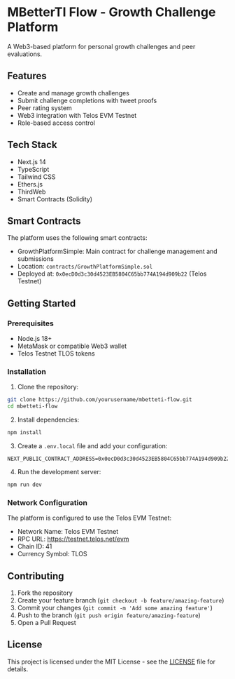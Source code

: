 # MBetterTI Flow - Growth Challenge Platform

A Web3-based platform for personal growth challenges and peer evaluations.

## Features

- Create and manage growth challenges
- Submit challenge completions with tweet proofs
- Peer rating system
- Web3 integration with Telos EVM Testnet
- Role-based access control

## Tech Stack

- Next.js 14
- TypeScript
- Tailwind CSS
- Ethers.js
- ThirdWeb
- Smart Contracts (Solidity)

## Smart Contracts

The platform uses the following smart contracts:

- GrowthPlatformSimple: Main contract for challenge management and submissions
- Location: `contracts/GrowthPlatformSimple.sol`
- Deployed at: `0x0ecD0d3c30d4523EB5804C65bb774A194d909b22` (Telos Testnet)

## Getting Started

### Prerequisites

- Node.js 18+
- MetaMask or compatible Web3 wallet
- Telos Testnet TLOS tokens

### Installation

1. Clone the repository:
```bash
git clone https://github.com/yourusername/mbetteti-flow.git
cd mbetteti-flow
```

2. Install dependencies:
```bash
npm install
```

3. Create a `.env.local` file and add your configuration:
```env
NEXT_PUBLIC_CONTRACT_ADDRESS=0x0ecD0d3c30d4523EB5804C65bb774A194d909b22
```

4. Run the development server:
```bash
npm run dev
```

### Network Configuration

The platform is configured to use the Telos EVM Testnet:
- Network Name: Telos EVM Testnet
- RPC URL: https://testnet.telos.net/evm
- Chain ID: 41
- Currency Symbol: TLOS

## Contributing

1. Fork the repository
2. Create your feature branch (`git checkout -b feature/amazing-feature`)
3. Commit your changes (`git commit -m 'Add some amazing feature'`)
4. Push to the branch (`git push origin feature/amazing-feature`)
5. Open a Pull Request

## License

This project is licensed under the MIT License - see the [LICENSE](LICENSE) file for details.
